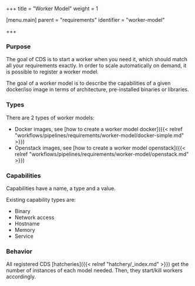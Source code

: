+++
title = "Worker Model"
weight = 1

[menu.main]
parent = "requirements"
identifier = "worker-model"

+++

### Purpose

The goal of CDS is to start a worker when you need it, which should match all your requirements exactly.
In order to scale automatically on demand, it is possible to register a worker model.

The goal of a worker model is to describe the capabilities of a given docker/iso image in terms of architecture, pre-installed binaries or libraries.

### Types

There are 2 types of worker models:

 * Docker images, see [how to create a worker model docker]({{< relref "workflows/pipelines/requirements/worker-model/docker-simple.md" >}})
 * Openstack images, see [how to create a worker model openstack]({{< relref "workflows/pipelines/requirements/worker-model/openstack.md" >}})

### Capabilities

Capabilities have a name, a type and a value.

Existing capability types are:

 * Binary
 * Network access
 * Hostname
 * Memory
 * Service

### Behavior

All registered CDS [hatcheries]({{< relref "hatchery/_index.md" >}}) get the number of instances of each model needed. Then, they start/kill workers accordingly.    
